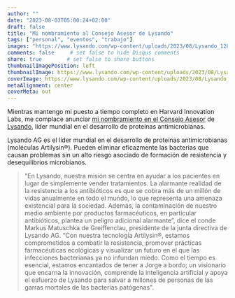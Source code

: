 ```yaml
---
author: ""
date: "2023-08-03T05:00:24+02:00"
draft: false
title: "Mi nombramiento al Consejo Asesor de Lysando"
tags: ["personal", "eventos", "trabajo"]
images: "https://www.lysando.com/wp-content/uploads/2023/08/Lysando_1286.jpg"
comments: false     # set false to hide Disqus comments
share: true        # set false to share buttons
thumbnailImagePosition: left
thumbnailImage: https://www.lysando.com/wp-content/uploads/2023/08/Lysando_1286.jpg
coverImage: https://www.lysando.com/wp-content/uploads/2023/08/Lysando_1286.jpg
metaAlignment: center
coverMeta: out
---
```


Mientras mantengo mi puesto a tiempo completo en Harvard Innovation Labs, me complace anunciar [mi nombramiento en el Consejo Asesor](https://www.lysando.com/wp-content/uploads/2023/08/Lysando-Welcomes-Healthcare-Visionary-Jorge-Cortell-to-its-Advisory-Board.pdf) de [Lysando](https://www.lysando.com/), líder mundial en el desarrollo de proteínas antimicrobianas.

<!--more-->

Lysando AG es el líder mundial en el desarrollo de proteínas antimicrobianas (moléculas Artilysin®). Pueden eliminar eficazmente las bacterias que causan problemas sin un alto riesgo asociado de formación de resistencia y desequilibrios microbianos.

> “En Lysando, nuestra misión se centra en ayudar a los pacientes en lugar de simplemente vender tratamientos. La alarmante realidad de la resistencia a los antibióticos es que se cobra más de un millón de vidas anualmente en todo el mundo, lo que representa una amenaza existencial para la sociedad. Además, la contaminación de nuestro medio ambiente por productos farmacéuticos, en particular antibióticos, plantea un peligro adicional alarmante”, dice el conde Markus Matuschka de Greiffenclau, presidente de la junta directiva de Lysando AG. “Con nuestra tecnología Artilysin®, estamos comprometidos a combatir la resistencia, promover prácticas farmacéuticas ecológicas y visualizar un futuro en el que las infecciones bacterianas ya no infundan miedo. Como el tiempo es esencial, estamos encantados de tener a Jorge a bordo; un visionario que encarna la innovación, comprende la inteligencia artificial y apoya el esfuerzo de Lysando para salvar a millones de personas de las garras mortales de las bacterias patógenas".